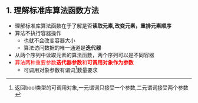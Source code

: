 ## 1. 理解标准库算法函数方法

- 理解标准库算法函数在于了解是否**读取元素,改变元素，重排元素顺序**
- 算法不执行容器操作
  - 也就不会改变容器大小
  - 算法访问数据的唯一通道是**迭代器**
- 从两个序列中读取元素的算法函数，两个序列可以是不同容器
- <font color="red">算法两种重要参数**迭代器参数**和**可调用对象作为参数**</font>
  - 可调用对象参数有谓词[^predicate]数量要求

[^predicate]:返回bool类型的可调用对象,一元谓词只接受一个参数,二元谓词接受两个参数